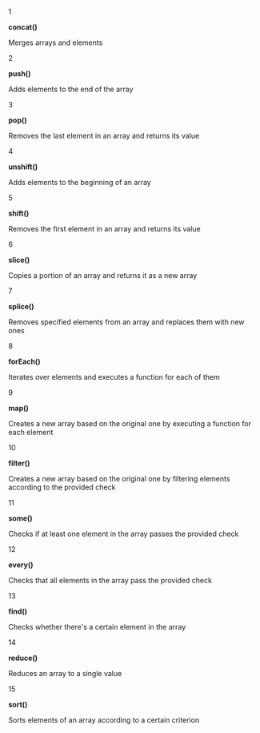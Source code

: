 1

**concat()**

Merges arrays and elements

2

**push()**

Adds elements to the end of the array

3

**pop()**

Removes the last element in an array and returns its value

4

**unshift()**

Adds elements to the beginning of an array

5

**shift()**

Removes the first element in an array and returns its value

6

**slice()**

Copies a portion of an array and returns it as a new array

7

**splice()**

Removes specified elements from an array and replaces them with new ones

8

**forEach()**

Iterates over elements and executes a function for each of them

9

**map()**

Creates a new array based on the original one by executing a function for each element

10

**filter()**

Creates a new array based on the original one by filtering elements according to the provided check

11

**some()**

Checks if at least one element in the array passes the provided check

12

**every()**

Checks that all elements in the array pass the provided check

13

**find()**

Checks whether there's a certain element in the array

14

**reduce()**

Reduces an array to a single value

15

**sort()**

Sorts elements of an array according to a certain criterion